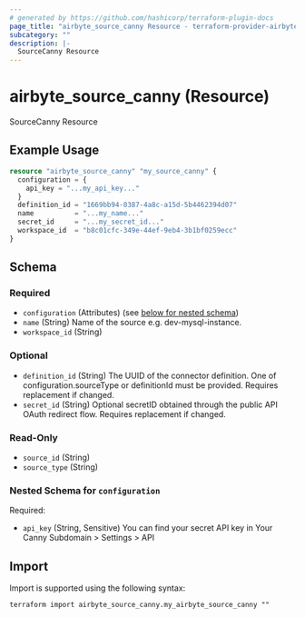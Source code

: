 ```yaml
---
# generated by https://github.com/hashicorp/terraform-plugin-docs
page_title: "airbyte_source_canny Resource - terraform-provider-airbyte"
subcategory: ""
description: |-
  SourceCanny Resource
---
```


# airbyte_source_canny (Resource)

SourceCanny Resource

## Example Usage

```terraform
resource "airbyte_source_canny" "my_source_canny" {
  configuration = {
    api_key = "...my_api_key..."
  }
  definition_id = "1669bb94-0387-4a8c-a15d-5b4462394d07"
  name          = "...my_name..."
  secret_id     = "...my_secret_id..."
  workspace_id  = "b8c01cfc-349e-44ef-9eb4-3b1bf0259ecc"
}
```

<!-- schema generated by tfplugindocs -->
## Schema

### Required

- `configuration` (Attributes) (see [below for nested schema](#nestedatt--configuration))
- `name` (String) Name of the source e.g. dev-mysql-instance.
- `workspace_id` (String)

### Optional

- `definition_id` (String) The UUID of the connector definition. One of configuration.sourceType or definitionId must be provided. Requires replacement if changed.
- `secret_id` (String) Optional secretID obtained through the public API OAuth redirect flow. Requires replacement if changed.

### Read-Only

- `source_id` (String)
- `source_type` (String)

<a id="nestedatt--configuration"></a>
### Nested Schema for `configuration`

Required:

- `api_key` (String, Sensitive) You can find your secret API key in Your Canny Subdomain > Settings > API

## Import

Import is supported using the following syntax:

```shell
terraform import airbyte_source_canny.my_airbyte_source_canny ""
```
